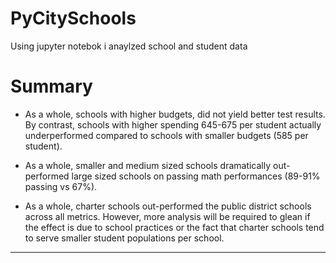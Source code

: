 # PyCitySchools

Using jupyter notebok i anaylzed school and student data 

# Summary
* As a whole, schools with higher budgets, did not yield better test results. By contrast, schools with higher spending 645-675 per student actually underperformed compared to schools with smaller budgets (585 per student). 

* As a whole, smaller and medium sized schools dramatically out-performed large sized schools on passing math performances (89-91% passing vs 67%).

* As a whole, charter schools out-performed the public district schools across all metrics. However, more analysis will be required to glean if the effect is due to school practices or the fact that charter schools tend to serve smaller student populations per school. 
---
